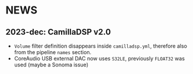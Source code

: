 # NEWS

## 2023-dec: CamillaDSP v2.0

- `Volume` filter definition disappears inside `camilladsp.yml`, therefore also from the pipeline `names` section.
- CoreAudio USB external DAC now uses `S32LE`, previously `FLOAT32` was used (maybe a Sonoma issue)
